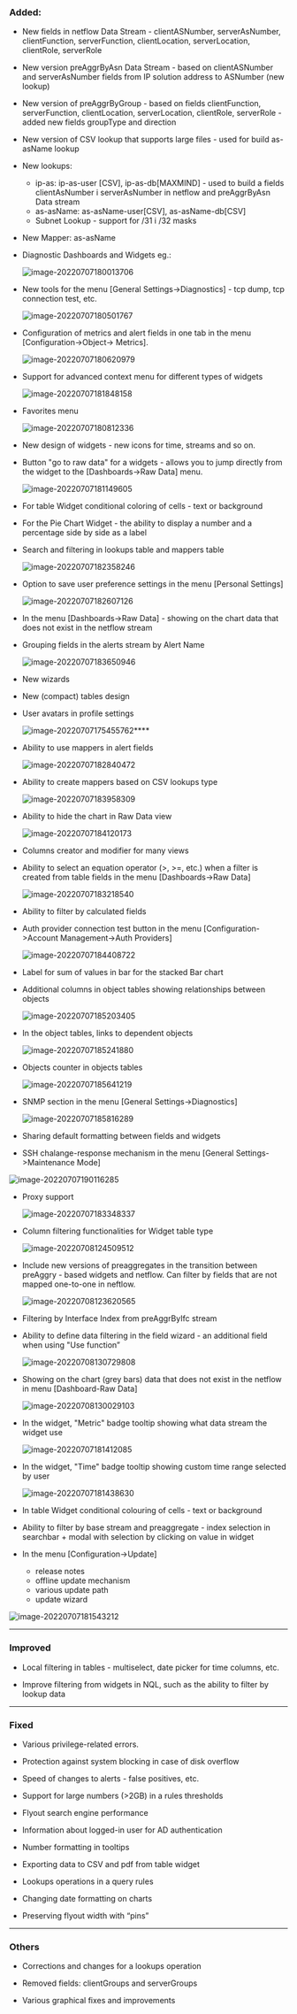 ### Added:

- New fields in netflow Data Stream - clientASNumber, serverAsNumber, clientFunction, serverFunction, clientLocation, serverLocation, clientRole, serverRole

- New version preAggrByAsn Data Stream - based on clientASNumber and serverAsNumber fields from IP solution address to ASNumber (new lookup)

- New version of preAggrByGroup - based on fields clientFunction, serverFunction, clientLocation, serverLocation, clientRole, serverRole - added new fields groupType and direction 

- New version of CSV lookup that supports large files - used for build as-asName lookup

- New lookups:

  - ip-as: ip-as-user [CSV], ip-as-db[MAXMIND] - used to build a fields clientAsNumber i serverAsNumber in netflow and  preAggrByAsn Data stream
  - as-asName: as-asName-user[CSV], as-asName-db[CSV]
  -  Subnet Lookup  - support for  /31 i /32 masks

- New Mapper: as-asName

- Diagnostic Dashboards and Widgets eg.:

  ![image-20220707180013706](assets_release/image-20220707180013706.png)

- New tools for the menu [General Settings->Diagnostics] - tcp dump, tcp connection test, etc.

  ![image-20220707180501767](assets_release/image-20220707180501767.png)

- Configuration of metrics and alert fields in one tab in the menu  [Configuration->Object-> Metrics]. 

  ![image-20220707180620979](assets_release/image-20220707180620979.png)

- Support for advanced context menu for different types of widgets

  ![image-20220707181848158](assets_release/image-20220707181848158.png)

- Favorites menu

  ![image-20220707180812336](assets_release/image-20220707180812336.png)

- New design of widgets - new icons for time, streams and so on.

- Button "go to raw data" for a widgets - allows you to jump directly from the widget to the [Dashboards->Raw Data] menu.

  ![image-20220707181149605](assets_release/image-20220707181149605.png)

- For table Widget conditional coloring of cells - text or background

- For the Pie Chart Widget - the ability to display a number and a percentage side by side as a label

- Search and filtering in lookups table and mappers table

  ![image-20220707182358246](assets_release/image-20220707182358246.png)

- Option to save user preference settings in the menu [Personal Settings]

  ![image-20220707182607126](assets_release/image-20220707182607126.png)

- In the menu [Dashboards->Raw Data] - showing on the chart data that does not exist in the netflow stream 

- Grouping fields in the alerts stream by Alert Name 

  ![image-20220707183650946](assets_release/image-20220707183650946.png)

- New wizards

- New (compact) tables design

- User avatars in profile settings

  ![image-20220707175455762](assets_release/image-20220707175455762.png)****

- Ability to use mappers in alert fields

  ![image-20220707182840472](assets_release/image-20220707182840472.png)

- Ability to create mappers based on CSV lookups type

  ![image-20220707183958309](assets_release/image-20220707183958309.png)

- Ability to hide the chart in Raw Data view

  ![image-20220707184120173](assets_release/image-20220707184120173.png)

- Columns creator and modifier for many views

- Ability to select an equation operator (>, >=, etc.) when a filter is created from table fields in the menu [Dashboards->Raw Data]

  ![image-20220707183218540](assets_release/image-20220707183218540.png)

- Ability to filter by calculated fields

- Auth provider connection test button in the menu [Configuration->Account Management->Auth Providers]

  ![image-20220707184408722](assets_release/image-20220707184408722.png)

- Label for sum of values in bar for the stacked Bar chart 

- Additional columns in object tables showing relationships between objects

  ![image-20220707185203405](assets_release/image-20220707185203405.png)

- In the object tables, links to dependent objects

  ![image-20220707185241880](assets_release/image-20220707185241880.png)

- Objects counter in objects tables

  ![image-20220707185641219](assets_release/image-20220707185641219.png)

- SNMP section in the menu [General Settings->Diagnostics]

  ![image-20220707185816289](assets_release/image-20220707185816289.png)

- Sharing default formatting between fields and widgets

- SSH chalange-response mechanism in the menu [General Settings->Maintenance Mode]

![image-20220707190116285](assets_release/image-20220707190116285.png)

- Proxy support

  ![image-20220707183348337](assets_release/image-20220707183348337.png)

- Column filtering functionalities for Widget table type

  ![image-20220708124509512](assets_release/image-20220708124509512.png)

  

- Include new versions of preaggregates in the transition between preAggry - based widgets and netflow. Can filter by fields that are not mapped one-to-one in neftlow.

  ![image-20220708123620565](assets_release/image-20220708123620565.png)

- Filtering by Interface Index from preAggrByIfc stream

- Ability to define data filtering in the field wizard - an additional field when using "Use function”

  ![image-20220708130729808](assets_release/image-20220708130729808.png)

- Showing on the chart (grey bars) data that does not exist in the netflow in menu [Dashboard-Raw Data]

  ![image-20220708130029103](assets_release/image-20220708130029103.png)

- In the widget, "Metric" badge tooltip showing what data stream the widget use

  ![image-20220707181412085](assets_release/image-20220707181412085.png)

- In the widget, "Time"  badge tooltip showing custom time range selected by user

  ![image-20220707181438630](assets_release/image-20220707181438630.png)

- In table Widget conditional colouring of cells - text or background 

- Ability to filter by base stream and preaggregate - index selection in searchbar + modal with selection by clicking on value in widget

- In the menu [Configuration->Update]

  - release notes
  - offline update mechanism
  - various update path
  - update wizard


![image-20220707181543212](assets_release/image-20220707181543212.png)

---



### Improved

- Local filtering in tables - multiselect, date picker for time columns, etc.

- Improve filtering from widgets in NQL, such as the ability to filter by lookup data




---

### Fixed

- Various privilege-related errors.

- Protection against system blocking in case of disk overflow

- Speed of changes to alerts - false positives, etc.

- Support for large numbers (>2GB) in a rules thresholds 

- Flyout search engine performance

- Information about logged-in user for AD authentication

- Number formatting in tooltips

- Exporting data to CSV and pdf from table widget

- Lookups operations in a query rules

- Changing date formatting on charts

- Preserving flyout width with “pins”

---

### Others

- Corrections and changes for a lookups operation

- Removed fields: clientGroups and serverGroups

- Various graphical fixes and improvements

